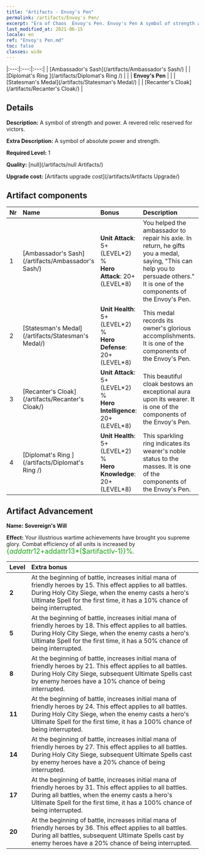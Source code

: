 ```yaml
---
title: "Artifacts - Envoy's Pen"
permalink: /artifacts/Envoy's Pen/
excerpt: "Era of Chaos  Envoy's Pen. Envoy's Pen A symbol of strength and power. A revered relic reserved for victors."
last_modified_at: 2021-06-15
locale: en
ref: "Envoy's Pen.md"
toc: false
classes: wide
---
```


  |:---:|:---:|:---:| 
  |  [Ambassador's Sash](/artifacts/Ambassador's Sash/) |   |  [Diplomat's Ring ](/artifacts/Diplomat's Ring /) | 
  |   | **Envoy's Pen** |  | 
  |  [Statesman's Medal](/artifacts/Statesman's Medal/) |   |  [Recanter's Cloak](/artifacts/Recanter's Cloak/) | 


## Details

 **Description:** A symbol of strength and power. A revered relic reserved for victors.

 **Extra Description:** A symbol of absolute power and strength.

 **Required Level:** 1

 **Quality:** [null](/artifacts/null Artifacts/)

 **Upgrade cost:** [Artifacts upgrade cost](/artifacts/Artifacts Upgrade/)



## Artifact components

  | Nr |    Name    |   Bonus | Description | 
  |:---|:-----------|:--------|:------------| 
  | 1 | [Ambassador's Sash](/artifacts/Ambassador's Sash/) | **Unit Attack**: 5+(LEVEL\*2) %<br/>**Hero Attack**: 20+(LEVEL\*8) | You helped the ambassador to repair his axle. In return, he gifts you a medal, saying, \"This can help you to persuade others.\" It is one of the components of the Envoy's Pen. | 
  | 2 | [Statesman's Medal](/artifacts/Statesman's Medal/) | **Unit Health**: 5+(LEVEL\*2) %<br/>**Hero Defense**: 20+(LEVEL\*8) | This medal records its owner's glorious accomplishments. It is one of the components of the Envoy's Pen. | 
  | 3 | [Recanter's Cloak](/artifacts/Recanter's Cloak/) | **Unit Attack**: 5+(LEVEL\*2) %<br/>**Hero Intelligence**: 20+(LEVEL\*8) | This beautiful cloak bestows an exceptional aura upon its wearer. It is one of the components of the Envoy's Pen. | 
  | 4 | [Diplomat's Ring ](/artifacts/Diplomat's Ring /) | **Unit Health**: 5+(LEVEL\*2) %<br/>**Hero Knowledge**: 20+(LEVEL\*8) | This sparkling ring indicates its wearer's noble status to the masses. It is one of the components of the Envoy's Pen. | 


## Artifact Advancement

 **Name: Sovereign's Will**

 **Effect:** Your illustrious wartime achievements have brought you supreme glory. Combat efficiency of all units is increased by <span style="color: #1ca216;font-size:18px">{$addattr12+$addattr13*($artifactlv-1)}%</span>.

  |  Level  |    Extra bonus  | 
  |:--------|:----------------| 
  | **2** | At the beginning of battle, increases initial mana of friendly heroes by 15. This effect applies to all battles. During Holy City Siege, when the enemy casts a hero's Ultimate Spell for the first time, it has a 10% chance of being interrupted. | 
  | **5** | At the beginning of battle, increases initial mana of friendly heroes by 18. This effect applies to all battles. During Holy City Siege, when the enemy casts a hero's Ultimate Spell for the first time, it has a 50% chance of being interrupted. | 
  | **8** | At the beginning of battle, increases initial mana of friendly heroes by 21. This effect applies to all battles. During Holy City Siege, subsequent Ultimate Spells cast by enemy heroes have a 10% chance of being interrupted. | 
  | **11** | At the beginning of battle, increases initial mana of friendly heroes by 24. This effect applies to all battles. During Holy City Siege, when the enemy casts a hero's Ultimate Spell for the first time, it has a 100% chance of being interrupted. | 
  | **14** | At the beginning of battle, increases initial mana of friendly heroes by 27. This effect applies to all battles. During Holy City Siege, subsequent Ultimate Spells cast by enemy heroes have a 20% chance of being interrupted. | 
  | **17** | At the beginning of battle, increases initial mana of friendly heroes by 31. This effect applies to all battles. During all battles, when the enemy casts a hero's Ultimate Spell for the first time, it has a 100% chance of being interrupted. | 
  | **20** | At the beginning of battle, increases initial mana of friendly heroes by 36. This effect applies to all battles. During all battles, subsequent Ultimate Spells cast by enemy heroes have a 20% chance of being interrupted. | 
